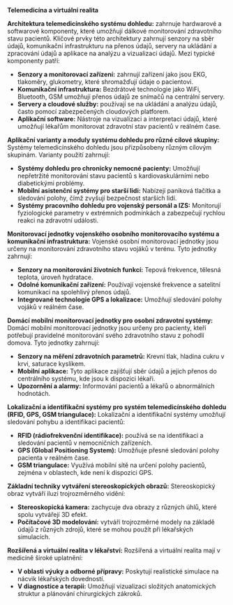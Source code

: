 **Telemedicína a virtuální realita**

**Architektura telemedicínského systému dohledu:** zahrnuje hardwarové a softwarové komponenty, které umožňují dálkové monitorování zdravotního stavu pacientů. Klíčové prvky této architektury zahrnují senzory na sběr údajů, komunikační infrastrukturu na přenos údajů, servery na ukládání a zpracování údajů a aplikace na analýzu a vizualizaci údajů. Mezi typické komponenty patří:

- **Senzory a monitorovací zařízení:** zahrnují zařízení jako jsou EKG, tlakoměry, glukometry, které shromažďují údaje o pacientovi.
- **Komunikační infrastruktura:** Bezdrátové technologie jako WiFi, Bluetooth, GSM umožňují přenos údajů ze snímačů na centrální servery.
- **Servery a cloudové služby:** používají se na ukládání a analýzu údajů, často pomocí zabezpečených cloudových platforem.
- **Aplikační software:** Nástroje na vizualizaci a interpretaci údajů, které umožňují lékařům monitorovat zdravotní stav pacientů v reálném čase.

**Aplikační varianty a moduly systému dohledu pro různé cílové skupiny:** Systémy telemedicínského dohledu jsou přizpůsobeny různým cílovým skupinám. Varianty použití zahrnují:

- **Systémy dohledu pro chronicky nemocné pacienty:** Umožňují nepřetržité monitorování stavu pacientů s kardiovaskulárními nebo diabetickými problémy.
- **Mobilní asistenční systémy pro starší lidi:** Nabízejí paniková tlačítka a sledování polohy, čímž zvyšují bezpečnost starších lidí.
- **Systémy pracovního dohledu pro vojenský personál a IZS:** Monitorují fyziologické parametry v extrémních podmínkách a zabezpečují rychlou reakci na zdravotní události.

**Monitorovací jednotky vojenského osobního monitorovacího systému a komunikační infrastruktura:** Vojenské osobní monitorovací jednotky jsou určeny na monitorování zdravotního stavu vojáků v terénu. Tyto jednotky zahrnují:

- **Senzory na monitorování životních funkcí:** Tepová frekvence, tělesná teplota, úroveň hydratace.
- **Odolné komunikační zařízení:** Používají vojenské frekvence a satelitní komunikaci na spolehlivý přenos údajů.
- **Integrované technologie GPS a lokalizace:** Umožňují sledování polohy vojáků v reálném čase.

**Domácí mobilní monitorovací jednotky pro osobní zdravotní systémy:** Domácí mobilní monitorovací jednotky jsou určeny pro pacienty, kteří potřebují pravidelné monitorování svého zdravotního stavu z pohodlí domova. Tyto jednotky zahrnují:

- **Senzory na měření zdravotních parametrů:** Krevní tlak, hladina cukru v krvi, saturace kyslíkem.
- **Mobilní aplikace:** Tyto aplikace zajišťují sběr údajů a jejich přenos do centrálního systému, kde jsou k dispozici lékaři.
- **Upozornění a alarmy:** Informování pacientů a lékařů o abnormálních hodnotách.

**Lokalizační a identifikační systémy pro systém telemedicínského dohledu (RFID, GPS, GSM triangulace):** Lokalizační a identifikační systémy umožňují sledování pohybu a identifikaci pacientů:

- **RFID (rádiofrekvenční identifikace):** používá se na identifikaci a sledování pacientů v nemocničních zařízeních.
- **GPS (Global Positioning System):** Umožňuje přesné sledování polohy pacienta v reálném čase.
- **GSM triangulace:** Využívá mobilní sítě na určení polohy pacientů, zejména v oblastech, kde není k dispozici GPS.

**Základní techniky vytváření stereoskopických obrazů:** Stereoskopický obraz vytváří iluzi trojrozměrného vidění:

- **Stereoskopická kamera:** zachycuje dva obrazy z různých úhlů, které spolu vytvářejí 3D efekt.
- **Počítačové 3D modelování:** vytváří trojrozměrné modely na základě údajů z různých zdrojů, které se mohou použít při lékařských simulacích.

**Rozšířená a virtuální realita v lékařství:** Rozšířená a virtuální realita mají v medicíně široké uplatnění:

- **V oblasti výuky a odborné přípravy:** Poskytují realistické simulace na nácvik lékařských dovedností.
- **V diagnostice a terapii:** Umožňují vizualizaci složitých anatomických struktur a plánování chirurgických zákroků.